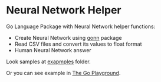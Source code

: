# Neural Network Helper

Go Language Package with Neural Network helper functions:

- Create Neural Network using [gonn](https://github.com/fxsjy/gonn) package
- Read CSV files and convert its values to float format
- Human Neural Network answer

Look samples at [exapmples](https://github.com/kirill-scherba/nnhelper/tree/main/examples) folder.

Or you can see example in [The Go Playground](https://go.dev/play/p/18Yru7JJ61n).
